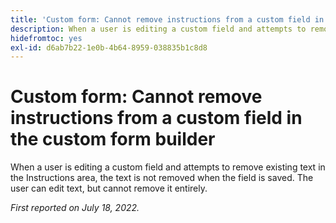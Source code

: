 ```yaml
---
title: 'Custom form: Cannot remove instructions from a custom field in the custom form builder'
description: When a user is editing a custom field and attempts to remove existing text in the Instructions area, the text is not removed when the field is saved. The user can edit text, but cannot remove it entirely.
hidefromtoc: yes
exl-id: d6ab7b22-1e0b-4b64-8959-038835b1c8d8
---
```

# Custom form: Cannot remove instructions from a custom field in the custom form builder

When a user is editing a custom field and attempts to remove existing text in the Instructions area, the text is not removed when the field is saved. The user can edit text, but cannot remove it entirely.

_First reported on July 18, 2022._
